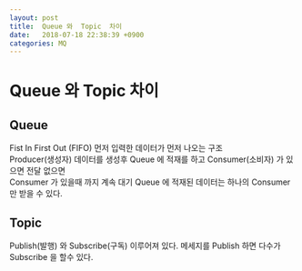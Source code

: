 ```yaml
---
layout: post
title:  Queue 와  Topic  차이
date:   2018-07-18 22:38:39 +0900
categories: MQ
---
```

# Queue 와  Topic  차이

## Queue

Fist In First Out (FIFO) 먼저 입력한 데이터가 먼저 나오는 구조 <br>
Producer(생성자) 데이터를 생성후 Queue 에 적재를 하고 Consumer(소비자) 가 있으면 전달 없으면 <br>
Consumer 가 있을때 까지 계속 대기 Queue 에 적재된 데이터는 하나의 Consumer 만 받을 수 있다.

## Topic

Publish(발행) 와 Subscribe(구독) 이루어져 있다. 메세지를 Publish 하면 다수가 Subscribe 을 할수 있다.